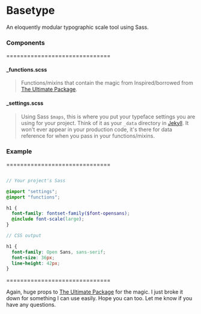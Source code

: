 # Basetype

An eloquently modular typographic scale tool using Sass.

### Components
==============================

#### _functions.scss
> Functions/mixins that contain the magic from Inspired/borrowed from [The Ultimate Package](https://github.com/ultimate-package/tools.font-scale).

#### _settings.scss
> Using Sass `$maps`, this is where you put your typeface settings you are using for your project. Think of it as your `_data` directory in [Jekyll](http://jekyllrb.com/docs/datafiles/). It won't ever appear in your production code, it's there for data reference for when you pass in your functions/mixins.

### Example
==============================

```scss

// Your project's Sass

@import "settings";
@import "functions";

h1 {
  font-family: fontset-family($font-opensans);
  @include font-scale(large);
}

// CSS output

h1 {
  font-family: Open Sans, sans-serif;
  font-size: 36px;
  line-height: 42px;
}
```

==============================

Again, huge props to [The Ultimate Package](https://github.com/ultimate-package/tools.font-scale) for the magic. I just broke it down for something I can use easily. Hope you can too. Let me know if you have any questions.
